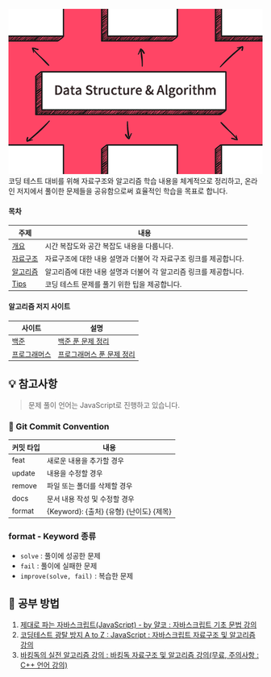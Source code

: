 ![repository thumbnail](/assets/images/1_hIvxsGZdM3p6mktboskoYg.png)  
코딩 테스트 대비를 위해 자료구조와 알고리즘 학습 내용을 체계적으로 정리하고, 온라인 저지에서 풀이한 문제들을 공유함으로써 효율적인 학습을 목표로 합니다.
<br />

#### 목차

| 주제                                    | 내용                                                              |
| --------------------------------------- | ----------------------------------------------------------------- |
| [개요](/1-overview/README.md)           | 시간 복잡도와 공간 복잡도 내용을 다룹니다.                        |
| [자료구조](/2-data-structure/README.md) | 자료구조에 대한 내용 설명과 더불어 각 자료구조 링크를 제공합니다. |
| [알고리즘](/3-algorithm/README.md)      | 알고리즘에 대한 내용 설명과 더불어 각 알고리즘 링크를 제공합니다. |
| [Tips](/4-tips/README.md)               | 코딩 테스트 문제를 풀기 위한 팁을 제공합니다.                     |

#### 알고리즘 저지 사이트

| 사이트                                     | 설명                                                  |
| ------------------------------------------ | ----------------------------------------------------- |
| [백준](https://www.acmicpc.net/)           | [백준 푼 문제 정리](./5-workbook/백준/README.md)      |
| [프로그래머스](https://programmers.co.kr/) | [프로그래머스 푼 문제 정리](./프로그래머스/README.md) |

## 💡 참고사항

> 문제 풀이 언어는 JavaScript로 진행하고 있습니다.

### 📝 Git Commit Convention

<table>
  <thead>
    <tr>
      <th>커밋 타입</th>
      <th>내용</th>
    </tr>
  </thead>

  <tbody>
    <tr>
      <td>feat</td>
      <td>새로운 내용을 추가할 경우</td>
    </tr>
    <tr>
      <td>update</td>
      <td>내용을 수정할 경우</td>
    </tr>
    <tr>
      <td>remove</td>
      <td>파일 또는 폴더를 삭제할 경우</td>
    </tr>
    <tr>
      <td>docs</td>
      <td>문서 내용 작성 및 수정할 경우</td>
    </tr>
    <tr>
      <td>format</td>
      <td>{Keyword}: {출처} {유형} {난이도} {제목}</td>
    </tr>
  </tbody>
</table>

### format - Keyword 종류

- `solve` : 풀이에 성공한 문제
- `fail` : 풀이에 실패한 문제
- `improve(solve, fail)` : 복습한 문제

## 🧠 공부 방법

1. [제대로 파는 자바스크립트(JavaScript) - by 얄코 : 자바스크립트 기초 문법 강의](https://www.inflearn.com/course/%EC%A0%9C%EB%8C%80%EB%A1%9C-%ED%8C%8C%EB%8A%94-%EC%9E%90%EB%B0%94%EC%8A%A4%ED%81%AC%EB%A6%BD%ED%8A%B8/dashboard)
1. [코딩테스트 광탈 방지 A to Z : JavaScript : 자바스크립트 자료구조 및 알고리즘 강의](https://school.programmers.co.kr/learn/courses/13213/13213-%EC%BD%94%EB%94%A9%ED%85%8C%EC%8A%A4%ED%8A%B8-%EA%B4%91%ED%83%88-%EB%B0%A9%EC%A7%80-a-to-z-javascript)
1. [바킹독의 실전 알고리즘 강의 : 바킹독 자료구조 및 알고리즘 강의(무료, 주의사항 : C++ 언어 강의)](https://www.youtube.com/playlist?list=PLtqbFd2VIQv4O6D6l9HcD732hdrnYb6CY)
